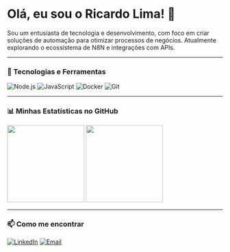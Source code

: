 # Olá, eu sou o Ricardo Lima! 👋

<p>
  Sou um entusiasta de tecnologia e desenvolvimento, com foco em criar soluções de automação para otimizar processos de negócios. Atualmente explorando o ecossistema de N8N e integrações com APIs.
</p>

---

### 🚀 Tecnologias e Ferramentas

<p>
  <img src="https://img.shields.io/badge/Node.js-339933?style=for-the-badge&logo=nodedotjs&logoColor=white" alt="Node.js"/>
  <img src="https://img.shields.io/badge/JavaScript-F7DF1E?style=for-the-badge&logo=javascript&logoColor=black" alt="JavaScript"/>
  <img src="https://img.shields.io/badge/Docker-2496ED?style=for-the-badge&logo=docker&logoColor=white" alt="Docker"/>
  <img src="https://img.shields.io/badge/Git-F05032?style=for-the-badge&logo=git&logoColor=white" alt="Git"/>
</p>

---

### 📊 Minhas Estatísticas no GitHub

<p>
  <img height="180em" src="https://github-readme-stats.vercel.app/api?username=ricardolimati&show_icons=true&theme=dracula&include_all_commits=true&count_private=true"/>
  <img height="180em" src="https://github-readme-stats.vercel.app/api/top-langs/?username=ricardolimati&layout=compact&langs_count=7&theme=dracula"/>
</p>

---

### 📫 Como me encontrar

<p>
  <a href="URL_DO_SEU_LINKEDIN_AQUI"><img src="https://img.shields.io/badge/LinkedIn-0077B5?style=for-the-badge&logo=linkedin&logoColor=white" alt="LinkedIn"/></a>
  <a href="mailto:SEU_EMAIL_AQUI"><img src="https://img.shields.io/badge/Email-D14836?style=for-the-badge&logo=gmail&logoColor=white" alt="Email"/></a>
</p>